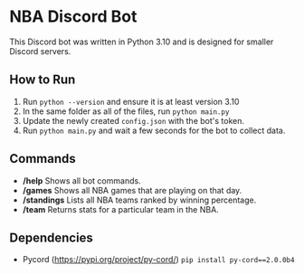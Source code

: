 # NBA Discord Bot
This Discord bot was written in Python 3.10 and is designed for smaller Discord servers.

## How to Run
1. Run `python --version` and ensure it is at least version 3.10
2. In the same folder as all of the files, run `python main.py`
3. Update the newly created `config.json` with the bot's token.
4. Run `python main.py` and wait a few seconds for the bot to collect data.

## Commands
- **/help** Shows all bot commands.
- **/games** Shows all NBA games that are playing on that day.
- **/standings** Lists all NBA teams ranked by winning percentage.
- **/team** Returns stats for a particular team in the NBA.


## Dependencies
- Pycord (https://pypi.org/project/py-cord/) `pip install py-cord==2.0.0b4`